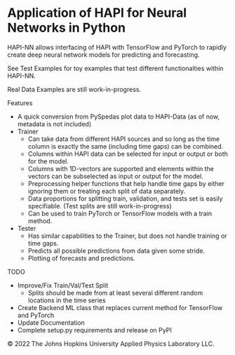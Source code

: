 # Application of HAPI for Neural Networks in Python
HAPI-NN allows interfacing of HAPI with TensorFlow and PyTorch to rapidly create deep neural network models for predicting and forecasting.

See Test Examples for toy examples that test different functionalties within HAPI-NN.

Real Data Examples are still work-in-progress.


Features
 - A quick conversion from PySpedas plot data to HAPI-Data (as of now, metadata is not included)
 - Trainer
   - Can take data from different HAPI sources and so long as the time column is exactly the same (including time gaps) can be combined.
   - Columns within HAPI data can be selected for input or output or both for the model.
   - Columns with 1D-vectors are supported and elements within the vectors can be subselected as input or output for the model.
   - Preprocessing helper functions that help handle time gaps by either ignoring them or treating each split of data separately.
   - Data proportions for splitting train, validation, and tests set is easily specifiable. (Test splits are still work-in-progress)
   - Can be used to train PyTorch or TensorFlow models with a train method.
 - Tester
   - Has similar capabilities to the Trainer, but does not handle training or time gaps.
   - Predicts all possible predictions from data given some stride.
   - Plotting of forecasts and predictions.
   
TODO
 - Improve/Fix Train/Val/Test Split
   - Splits should be made from at least several different random locations in the time series
 - Create Backend ML class that replaces current method for TensorFlow and PyTorch
 - Update Documentation
 - Complete setup.py requirements and release on PyPI

©️ 2022 The Johns Hopkins University Applied Physics Laboratory LLC.
